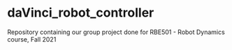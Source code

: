 # daVinci_robot_controller
Repository containing our group project done for RBE501 - Robot Dynamics course, Fall 2021
